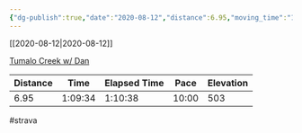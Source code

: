 ```yaml
---
{"dg-publish":true,"date":"2020-08-12","distance":6.95,"moving_time":"1:09:34","elapsed_time":"1:10:38","pace":"10:00","total_elevation_gain":503,"url":"https://www.strava.com/activities/3902860495","permalink":"/01-personal/strava/2020-08-12-tumalo-creek-w-dan/","dgPassFrontmatter":true}
---
```



[[2020-08-12\|2020-08-12]]

[Tumalo Creek w/ Dan](https://www.strava.com/activities/3902860495)

| Distance | Time    | Elapsed Time | Pace  | Elevation |
| -------- | ------- | ------------ | ----- | --------- |
| 6.95     | 1:09:34 | 1:10:38      | 10:00 | 503       |




#strava
